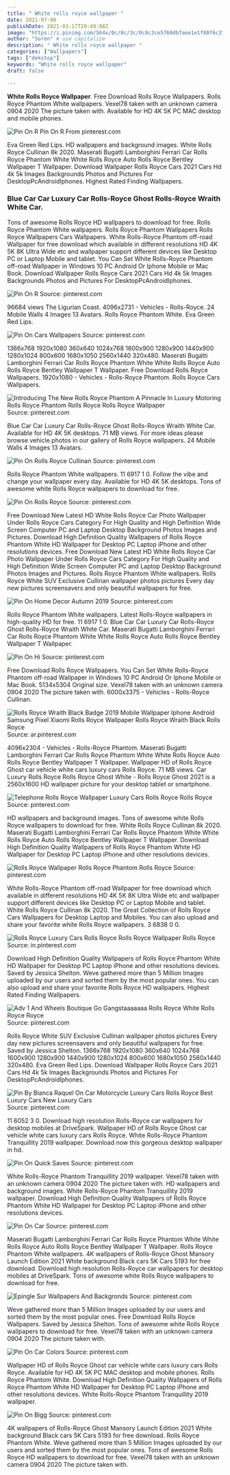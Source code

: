 ```yaml
---
title: " White rolls royce wallpaper "
date: 2021-07-08
publishDate: 2021-03-17T20:49:08Z
image: "https://i.pinimg.com/564x/0c/8c/3c/0c8c3ce5760dbfaee1e1f80f6c37f292.jpg"
author: "Soren" # use capitalize
description: " White rolls royce wallpaper "
categories: ["Wallpapers"]
tags: ["dekstop"]
keywords: "White rolls royce wallpaper"
draft: false

---
```



**White Rolls Royce Wallpaper**. Free Download Rolls Royce Wallpapers. Rolls Royce Phantom White wallpapers. Vexel78 taken with an unknown camera 0904 2020 The picture taken with. Available for HD 4K 5K PC MAC desktop and mobile phones.

![Pin On R](https://i.pinimg.com/736x/de/ce/9a/dece9a53e6740c3c833a3ef0e99a6b83.jpg "Pin On R")
Pin On R From pinterest.com


Eva Green Red Lips. HD wallpapers and background images. White Rolls Royce Cullinan 8k 2020. Maserati Bugatti Lamborghini Ferrari Car Rolls Royce Phantom White White Rolls Royce Auto Rolls Royce Bentley Wallpaper T Wallpaper. Download Wallpaper Rolls Royce Cars 2021 Cars Hd 4k 5k Images Backgrounds Photos and Pictures For DesktopPcAndroidIphones. Highest Rated Finding Wallpapers.

### Blue Car Car Luxury Car Rolls-Royce Ghost Rolls-Royce Wraith White Car.

Tons of awesome Rolls Royce HD wallpapers to download for free. Rolls Royce Phantom White wallpapers. Rolls Royce Phantom Wallpapers Rolls Royce Wallpapers Cars Wallpapers. White Rolls-Royce Phantom off-road Wallpaper for free download which available in different resolutions HD 4K 5K 8K Ultra Wide etc and wallpaper support different devices like Desktop PC or Laptop Mobile and tablet. You Can Set White Rolls-Royce Phantom off-road Wallpaper in Windows 10 PC Android Or Iphone Mobile or Mac Book. Download Wallpaper Rolls Royce Cars 2021 Cars Hd 4k 5k Images Backgrounds Photos and Pictures For DesktopPcAndroidIphones.


![Pin On R](https://i.pinimg.com/736x/de/ce/9a/dece9a53e6740c3c833a3ef0e99a6b83.jpg "Pin On R")
Source: pinterest.com

96684 views The Ligurian Coast. 4096x2731 - Vehicles - Rolls-Royce. 24 Mobile Walls 4 Images 13 Avatars. Rolls Royce Phantom White. Eva Green Red Lips.

![Pin On Cars Wallpapers](https://i.pinimg.com/originals/de/5c/a2/de5ca2d980e6849b4209fe0f19732bbf.jpg "Pin On Cars Wallpapers")
Source: pinterest.com

1366x768 1920x1080 360x640 1024x768 1600x900 1280x900 1440x900 1280x1024 800x600 1680x1050 2560x1440 320x480. Maserati Bugatti Lamborghini Ferrari Car Rolls Royce Phantom White White Rolls Royce Auto Rolls Royce Bentley Wallpaper T Wallpaper. Free Download Rolls Royce Wallpapers. 1920x1080 - Vehicles - Rolls-Royce Phantom. Rolls Royce Cars Wallpapers.

![Introducing The New Rolls Royce Phantom A Pinnacle In Luxury Motoring Rolls Royce Phantom Rolls Royce Rolls Royce Wallpaper](https://i.pinimg.com/originals/08/ed/d8/08edd876b57062682b2b18c8f83aeea0.jpg "Introducing The New Rolls Royce Phantom A Pinnacle In Luxury Motoring Rolls Royce Phantom Rolls Royce Rolls Royce Wallpaper")
Source: pinterest.com

Blue Car Car Luxury Car Rolls-Royce Ghost Rolls-Royce Wraith White Car. Available for HD 4K 5K desktops. 71 MB views. For more ideas please browse vehicle photos in our gallery of Rolls Royce wallpapers. 24 Mobile Walls 4 Images 13 Avatars.

![Pin On Rolls Royce Cullinan](https://i.pinimg.com/originals/b9/8e/36/b98e361693eae44315e20ef9fd63830e.jpg "Pin On Rolls Royce Cullinan")
Source: pinterest.com

Rolls Royce Phantom White wallpapers. 11 6917 1 0. Follow the vibe and change your wallpaper every day. Available for HD 4K 5K desktops. Tons of awesome white Rolls Royce wallpapers to download for free.

![Pin On Rolls Royce](https://i.pinimg.com/564x/da/51/cc/da51cc2cc61adc036edba9418145b6e0.jpg "Pin On Rolls Royce")
Source: pinterest.com

Free Download New Latest HD White Rolls Royce Car Photo Wallpaper Under Rolls Royce Cars Category For High Quality and High Definition Wide Screen Computer PC and Laptop Desktop Background Photos Images and Pictures. Download High Definition Quality Wallpapers of Rolls Royce Phantom White HD Wallpaper for Desktop PC Laptop iPhone and other resolutions devices. Free Download New Latest HD White Rolls Royce Car Photo Wallpaper Under Rolls Royce Cars Category For High Quality and High Definition Wide Screen Computer PC and Laptop Desktop Background Photos Images and Pictures. Rolls Royce Phantom White wallpapers. Rolls Royce White SUV Exclusive Cullinan wallpaper photos pictures Every day new pictures screensavers and only beautiful wallpapers for free.

![Pin On Home Decor Autumn 2019](https://i.pinimg.com/originals/78/31/7c/78317c80d90dcbae1a0191956cdc4f47.jpg "Pin On Home Decor Autumn 2019")
Source: pinterest.com

Rolls Royce Phantom White wallpapers. Latest Rolls-Royce wallpapers in high-quality HD for free. 11 6917 1 0. Blue Car Car Luxury Car Rolls-Royce Ghost Rolls-Royce Wraith White Car. Maserati Bugatti Lamborghini Ferrari Car Rolls Royce Phantom White White Rolls Royce Auto Rolls Royce Bentley Wallpaper T Wallpaper.

![Pin On Hi](https://i.pinimg.com/originals/92/a5/03/92a5030a6cc7d39e4219cdb5e82c9f85.jpg "Pin On Hi")
Source: pinterest.com

Free Download Rolls Royce Wallpapers. You Can Set White Rolls-Royce Phantom off-road Wallpaper in Windows 10 PC Android Or Iphone Mobile or Mac Book. 5134x5304 Original size. Vexel78 taken with an unknown camera 0904 2020 The picture taken with. 6000x3375 - Vehicles - Rolls-Royce Cullinan.

![Rolls Royce Wraith Black Badge 2019 Mobile Wallpaper Iphone Android Samsung Pixel Xiaomi Rolls Royce Wallpaper Rolls Royce Wraith Black Rolls Royce](https://i.pinimg.com/originals/53/8e/e4/538ee445f752ca568d70a604542a3ef9.jpg "Rolls Royce Wraith Black Badge 2019 Mobile Wallpaper Iphone Android Samsung Pixel Xiaomi Rolls Royce Wallpaper Rolls Royce Wraith Black Rolls Royce")
Source: ar.pinterest.com

4096x2304 - Vehicles - Rolls-Royce Phantom. Maserati Bugatti Lamborghini Ferrari Car Rolls Royce Phantom White White Rolls Royce Auto Rolls Royce Bentley Wallpaper T Wallpaper. Wallpaper HD of Rolls Royce Ghost car vehicle white cars luxury cars Rolls Royce. 71 MB views. Car Luxury Rolls Royce Rolls Royce Ghost White - Rolls Royce Ghost 2021 is a 2560x1600 HD wallpaper picture for your desktop tablet or smartphone.

![Telephone Rolls Royce Wallpaper Luxury Cars Rolls Royce Rolls Royce](https://i.pinimg.com/736x/87/49/0c/87490cb1cca282831beb2383ad074473.jpg "Telephone Rolls Royce Wallpaper Luxury Cars Rolls Royce Rolls Royce")
Source: pinterest.com

HD wallpapers and background images. Tons of awesome white Rolls Royce wallpapers to download for free. White Rolls Royce Cullinan 8k 2020. Maserati Bugatti Lamborghini Ferrari Car Rolls Royce Phantom White White Rolls Royce Auto Rolls Royce Bentley Wallpaper T Wallpaper. Download High Definition Quality Wallpapers of Rolls Royce Phantom White HD Wallpaper for Desktop PC Laptop iPhone and other resolutions devices.

![Rolls Royce Wallpaper Rolls Royce Phantom Rolls Royce](https://i.pinimg.com/originals/3a/5d/7f/3a5d7f73bb6b4b88c58874162f62292c.jpg "Rolls Royce Wallpaper Rolls Royce Phantom Rolls Royce")
Source: pinterest.com

White Rolls-Royce Phantom off-road Wallpaper for free download which available in different resolutions HD 4K 5K 8K Ultra Wide etc and wallpaper support different devices like Desktop PC or Laptop Mobile and tablet. White Rolls Royce Cullinan 8k 2020. The Great Collection of Rolls Royce Cars Wallpapers for Desktop Laptop and Mobiles. You can also upload and share your favorite white Rolls Royce wallpapers. 3 6838 0 0.

![Rolls Royce Luxury Cars Rolls Royce Rolls Royce Wallpaper Rolls Royce](https://i.pinimg.com/736x/bb/b6/69/bbb6698107d55098ef322c7a2824a35a.jpg "Rolls Royce Luxury Cars Rolls Royce Rolls Royce Wallpaper Rolls Royce")
Source: in.pinterest.com

Download High Definition Quality Wallpapers of Rolls Royce Phantom White HD Wallpaper for Desktop PC Laptop iPhone and other resolutions devices. Saved by Jessica Shelton. Weve gathered more than 5 Million Images uploaded by our users and sorted them by the most popular ones. You can also upload and share your favorite Rolls Royce HD wallpapers. Highest Rated Finding Wallpapers.

![Adv 1 And Wheels Boutique Go Gangstaaaaaaa Rolls Royce White Rolls Royce Royce](https://i.pinimg.com/originals/01/31/06/013106d9a2d6f2a503911502d96fe1e5.jpg "Adv 1 And Wheels Boutique Go Gangstaaaaaaa Rolls Royce White Rolls Royce Royce")
Source: pinterest.com

Rolls Royce White SUV Exclusive Cullinan wallpaper photos pictures Every day new pictures screensavers and only beautiful wallpapers for free. Saved by Jessica Shelton. 1366x768 1920x1080 360x640 1024x768 1600x900 1280x900 1440x900 1280x1024 800x600 1680x1050 2560x1440 320x480. Eva Green Red Lips. Download Wallpaper Rolls Royce Cars 2021 Cars Hd 4k 5k Images Backgrounds Photos and Pictures For DesktopPcAndroidIphones.

![Pin By Bianca Raquel On Car Motorcycle Luxury Cars Rolls Royce Best Luxury Cars New Luxury Cars](https://i.pinimg.com/originals/03/3a/af/033aaf4153d77d45224f9f95ce40235c.jpg "Pin By Bianca Raquel On Car Motorcycle Luxury Cars Rolls Royce Best Luxury Cars New Luxury Cars")
Source: pinterest.com

11 6052 3 0. Download high resolution Rolls-Royce car wallpapers for desktop mobiles at DriveSpark. Wallpaper HD of Rolls Royce Ghost car vehicle white cars luxury cars Rolls Royce. White Rolls-Royce Phantom Tranquillity 2019 wallpaper. Download now this gorgeous desktop wallpaper in hd.

![Pin On Quick Saves](https://i.pinimg.com/originals/84/d9/c9/84d9c95471d3b77c66c6ff5c3b8a85aa.jpg "Pin On Quick Saves")
Source: pinterest.com

White Rolls-Royce Phantom Tranquillity 2019 wallpaper. Vexel78 taken with an unknown camera 0904 2020 The picture taken with. HD wallpapers and background images. White Rolls-Royce Phantom Tranquillity 2019 wallpaper. Download High Definition Quality Wallpapers of Rolls Royce Phantom White HD Wallpaper for Desktop PC Laptop iPhone and other resolutions devices.

![Pin On Car](https://i.pinimg.com/originals/71/2f/3c/712f3ceaebb2ef5854aced3545a99e63.jpg "Pin On Car")
Source: pinterest.com

Maserati Bugatti Lamborghini Ferrari Car Rolls Royce Phantom White White Rolls Royce Auto Rolls Royce Bentley Wallpaper T Wallpaper. Rolls Royce Phantom White wallpapers. 4K wallpapers of Rolls-Royce Ghost Mansory Launch Edition 2021 White background Black cars 5K Cars 5193 for free download. Download high resolution Rolls-Royce car wallpapers for desktop mobiles at DriveSpark. Tons of awesome white Rolls Royce wallpapers to download for free.

![Epingle Sur Wallpapers And Backgronds](https://i.pinimg.com/originals/e9/95/65/e99565ff53a8f485bb68000bf6cf9235.jpg "Epingle Sur Wallpapers And Backgronds")
Source: pinterest.com

Weve gathered more than 5 Million Images uploaded by our users and sorted them by the most popular ones. Free Download Rolls Royce Wallpapers. Saved by Jessica Shelton. Tons of awesome white Rolls Royce wallpapers to download for free. Vexel78 taken with an unknown camera 0904 2020 The picture taken with.

![Pin On Car Colors](https://i.pinimg.com/originals/71/f2/0b/71f20be525c44f811d2b1bc0df824980.jpg "Pin On Car Colors")
Source: pinterest.com

Wallpaper HD of Rolls Royce Ghost car vehicle white cars luxury cars Rolls Royce. Available for HD 4K 5K PC MAC desktop and mobile phones. Rolls Royce Phantom White. Download High Definition Quality Wallpapers of Rolls Royce Phantom White HD Wallpaper for Desktop PC Laptop iPhone and other resolutions devices. White Rolls-Royce Phantom Tranquillity 2019 wallpaper.

![Pin On Bigg](https://i.pinimg.com/564x/0c/8c/3c/0c8c3ce5760dbfaee1e1f80f6c37f292.jpg "Pin On Bigg")
Source: pinterest.com

4K wallpapers of Rolls-Royce Ghost Mansory Launch Edition 2021 White background Black cars 5K Cars 5193 for free download. Rolls Royce Phantom White. Weve gathered more than 5 Million Images uploaded by our users and sorted them by the most popular ones. Tons of awesome Rolls Royce HD wallpapers to download for free. Vexel78 taken with an unknown camera 0904 2020 The picture taken with.

